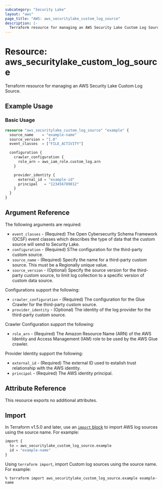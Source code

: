 ```yaml
---
subcategory: "Security Lake"
layout: "aws"
page_title: "AWS: aws_securitylake_custom_log_source"
description: |-
  Terraform resource for managing an AWS Security Lake Custom Log Source.
---
```


# Resource: aws_securitylake_custom_log_source

Terraform resource for managing an AWS Security Lake Custom Log Source.

## Example Usage

### Basic Usage

```terraform
resource "aws_securitylake_custom_log_source" "example" {
  source_name    = "example-name"
  source_version = "1.0"
  event_classes  = ["FILE_ACTIVITY"]

  configuration {
    crawler_configuration {
      role_arn = aws_iam_role.custom_log.arn
    }

    provider_identity {
      external_id = "example-id"
      principal   = "123456789012"
    }
  }
}
```

## Argument Reference

The following arguments are required:

* `event_classes` - (Required) The Open Cybersecurity Schema Framework (OCSF) event classes which describes the type of data that the custom source will send to Security Lake.
* `configuration` - (Required) SThe configuration for the third-party custom source.
* `source_name` - (Required) Specify the name for a third-party custom source. This must be a Regionally unique value.
* `source_version` - (Optional) Specify the source version for the third-party custom source, to limit log collection to a specific version of custom data source.

Configurations support the following:

* `crawler_configuration` - (Required) The configuration for the Glue Crawler for the third-party custom source.
* `provider_identity` - (Optional) The identity of the log provider for the third-party custom source.

Crawler Configuration support the following:

* `role_arn` - (Required) The Amazon Resource Name (ARN) of the AWS Identity and Access Management (IAM) role to be used by the AWS Glue crawler.

Provider Identity support the following:

* `external_id` - (Required) The external ID used to estalish trust relationship with the AWS identity.
* `principal` - (Required) The AWS identity principal.

## Attribute Reference

This resource exports no additional attributes.

## Import

In Terraform v1.5.0 and later, use an [`import` block](https://developer.hashicorp.com/terraform/language/import) to import AWS log sources using the source name. For example:

```terraform
import {
  to = aws_securitylake_custom_log_source.example
  id = "example-name"
}
```

Using `terraform import`, import Custom log sources using the source name. For example:

```console
% terraform import aws_securitylake_custom_log_source.example example-name
```
